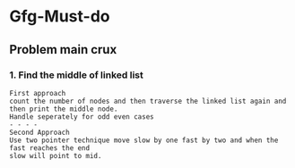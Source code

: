 # Gfg-Must-do


## Problem main crux
### 1. Find the middle of linked list 
    First approach
    count the number of nodes and then traverse the linked list again and then print the middle node.
    Handle seperately for odd even cases
    - - - -
    Second Approach
    Use two pointer technique move slow by one fast by two and when the fast reaches the end 
    slow will point to mid.
    
